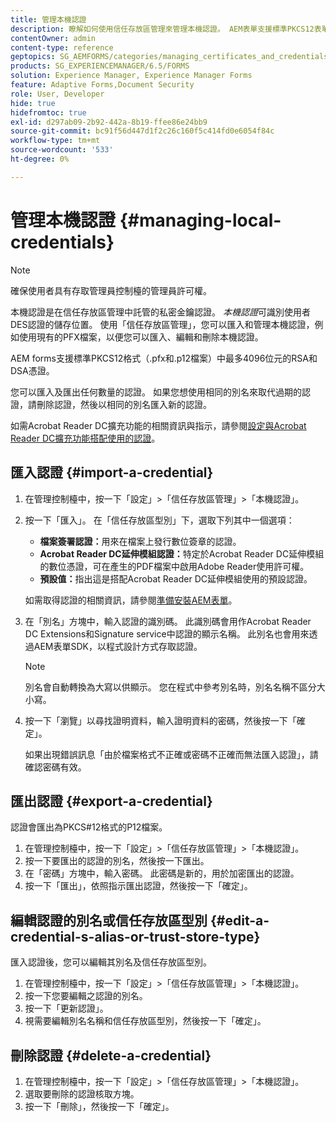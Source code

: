 ```yaml
---
title: 管理本機認證
description: 瞭解如何使用信任存放區管理來管理本機認證。 AEM表單支援標準PKCS12表單中的RSA和DSA憑證。
contentOwner: admin
content-type: reference
geptopics: SG_AEMFORMS/categories/managing_certificates_and_credentials
products: SG_EXPERIENCEMANAGER/6.5/FORMS
solution: Experience Manager, Experience Manager Forms
feature: Adaptive Forms,Document Security
role: User, Developer
hide: true
hidefromtoc: true
exl-id: d297ab09-2b92-442a-8b19-ffee86e24bb9
source-git-commit: bc91f56d447d1f2c26c160f5c414fd0e6054f84c
workflow-type: tm+mt
source-wordcount: '533'
ht-degree: 0%

---
```


# 管理本機認證 {#managing-local-credentials}

>[!NOTE]
> 
> 確保使用者具有存取管理員控制檯的管理員許可權。

本機認證是在信任存放區管理中託管的私密金鑰認證。 *本機認證*&#x200B;可識別使用者DES認證的儲存位置。 使用「信任存放區管理」，您可以匯入和管理本機認證，例如使用現有的PFX檔案，以便您可以匯入、編輯和刪除本機認證。

AEM forms支援標準PKCS12格式（.pfx和.p12檔案）中最多4096位元的RSA和DSA憑證。

您可以匯入及匯出任何數量的認證。 如果您想使用相同的別名來取代過期的認證，請刪除認證，然後以相同的別名匯入新的認證。

如需Acrobat Reader DC擴充功能的相關資訊與指示，請參閱[設定與Acrobat Reader DC擴充功能搭配使用的認證](/help/forms/using/admin-help/configuring-credentials-acrobat-reader-dc.md#configuring-credentials-for-use-with-acrobat-reader-dc-extensions)。

## 匯入認證 {#import-a-credential}

1. 在管理控制檯中，按一下「設定」>「信任存放區管理」>「本機認證」。
1. 按一下「匯入」。 在「信任存放區型別」下，選取下列其中一個選項：

   * **檔案簽署認證：**&#x200B;用來在檔案上發行數位簽章的認證。
   * **Acrobat Reader DC延伸模組認證：**&#x200B;特定於Acrobat Reader DC延伸模組的數位憑證，可在產生的PDF檔案中啟用Adobe Reader使用許可權。
   * **預設值：**&#x200B;指出這是搭配Acrobat Reader DC延伸模組使用的預設認證。

   如需取得認證的相關資訊，請參閱[準備安裝AEM表單](https://helpx.adobe.com/pdf/aem-forms/6-3/prepare-install-single-server.pdf)。

1. 在「別名」方塊中，輸入認證的識別碼。 此識別碼會用作Acrobat Reader DC Extensions和Signature service中認證的顯示名稱。 此別名也會用來透過AEM表單SDK，以程式設計方式存取認證。

   >[!NOTE]
   >
   >別名會自動轉換為大寫以供顯示。 您在程式中參考別名時，別名名稱不區分大小寫。

1. 按一下「瀏覽」以尋找證明資料，輸入證明資料的密碼，然後按一下「確定」。

   如果出現錯誤訊息「由於檔案格式不正確或密碼不正確而無法匯入認證」，請確認密碼有效。

## 匯出認證 {#export-a-credential}

認證會匯出為PKCS#12格式的P12檔案。

1. 在管理控制檯中，按一下「設定」>「信任存放區管理」>「本機認證」。
1. 按一下要匯出的認證的別名，然後按一下匯出。
1. 在「密碼」方塊中，輸入密碼。 此密碼是新的，用於加密匯出的認證。
1. 按一下「匯出」，依照指示匯出認證，然後按一下「確定」。

## 編輯認證的別名或信任存放區型別 {#edit-a-credential-s-alias-or-trust-store-type}

匯入認證後，您可以編輯其別名及信任存放區型別。

1. 在管理控制檯中，按一下「設定」>「信任存放區管理」>「本機認證」。
1. 按一下您要編輯之認證的別名。
1. 按一下「更新認證」。
1. 視需要編輯別名名稱和信任存放區型別，然後按一下「確定」。

## 刪除認證 {#delete-a-credential}

1. 在管理控制檯中，按一下「設定」>「信任存放區管理」>「本機認證」。
1. 選取要刪除的認證核取方塊。
1. 按一下「刪除」，然後按一下「確定」。
